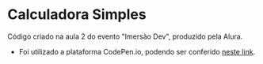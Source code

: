 # Calculadora Simples

Código criado na aula 2 do evento "Imersão Dev", produzido pela Alura. 
- Foi utilizado a plataforma CodePen.io, podendo ser conferido [neste link](https://codepen.io/mariagabrielareis/pen/poRerzE).


